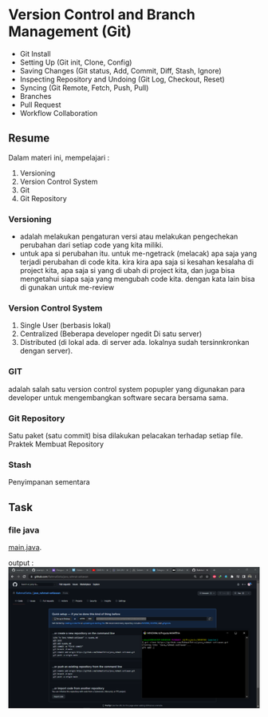 # Version Control and Branch Management (Git)
- Git Install
- Setting Up (Git init, Clone, Config)
- Saving Changes (Git status, Add, Commit, Diff, Stash, Ignore)
- Inspecting Repository and Undoing (Git Log, Checkout, Reset)
- Syncing (Git Remote, Fetch, Push, Pull)
- Branches
- Pull Request
- Workflow Collaboration

## Resume

Dalam materi ini, mempelajari : 
1. Versioning
2. Version Control System
3. Git
4. Git Repository
### Versioning
- adalah melakukan pengaturan versi atau melakukan pengechekan perubahan dari setiap code yang kita miliki.
- untuk apa si perubahan itu. untuk me-ngetrack (melacak) apa saja yang terjadi perubahan di code kita. kira kira apa saja si kesahan kesalaha di project kita, apa saja si yang di ubah di project kita, dan juga bisa mengetahui siapa saja yang mengubah code kita. dengan kata lain bisa di gunakan untuk me-review

### Version Control System
1. Single User (berbasis lokal)
2. Centralized (Beberapa developer ngedit Di satu server)
3. Distributed (di lokal ada. di server ada. lokalnya sudah tersinnkronkan dengan server).

### GIT
adalah salah satu version control system popupler yang digunakan para developer untuk mengembangkan software secara bersama sama.

### Git Repository
Satu paket (satu commit) bisa dilakukan pelacakan terhadap setiap file.
Praktek Membuat Repository

### Stash
Penyimpanan sementara

## Task
### file java
[main.java](https://github.com/RahmatSetia/AMARTHA/blob/master/src/main/java/com/alta/training/main.java).

output :
![This is an image](https://github.com/RahmatSetia/AMARTHA/blob/master/Screenshot%20(39).png)